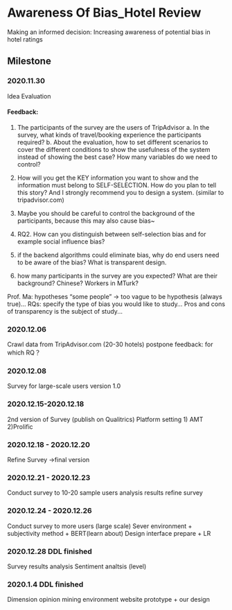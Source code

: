 # Awareness Of Bias_Hotel Review
Making an informed decision: Increasing awareness of potential bias in hotel ratings

## Milestone
### 2020.11.30
Idea Evaluation
#### Feedback:
1) The participants of the survey are the users of TripAdvisor
a. In the survey,  what kinds of travel/booking experience the participants required?
b. About the evaluation, how to set different scenarios to cover the different conditions to show the usefulness of the system instead of showing the best case? How many variables do we need to control?
2) How will you get the KEY information you want to show and the information must belong to SELF-SELECTION. How do you plan to tell this story? And I strongly recommend you to design a system. (similar to tripadvisor.com)

3) Maybe you should be careful to control the background of the participants, because this may also cause bias~ 
4) RQ2. How can you distinguish between self-selection bias and for example social influence bias?
5)  if the backend algorithms could eliminate bias, why do end users need to be aware of the bias? What is transparent design.
6) how many participants in the survey are you expected? What are their background? Chinese? Workers in MTurk? 

Prof. Ma: hypotheses “some people” → too vague to be hypothesis (always true)... RQs: specify the type of bias you would like to study… Pros and cons of transparency is the subject of study...


### 2020.12.06
Crawl data from TripAdvisor.com (20-30 hotels) postpone
feedback: for which RQ？
### 2020.12.08
Survey for large-scale users version 1.0 

### 2020.12.15-2020.12.18
2nd version of Survey (publish on Qualitrics)
Platform setting 1) AMT 2)Prolific

### 2020.12.18 - 2020.12.20
Refine Survey ->final version

### 2020.12.21 - 2020.12.23
Conduct survey to 10-20 sample users
analysis results
refine survey

### 2020.12.24 - 2020.12.26
Conduct survey to more users (large scale)
Sever environment + subjectivity method + BERT(learn about)
Design interface prepare + LR

### 2020.12.28 DDL finished
Survey results analysis 
Sentiment analtsis (level)  

### 2020.1.4 DDL finished
Dimension opinion mining environment 
website prototype + our design



